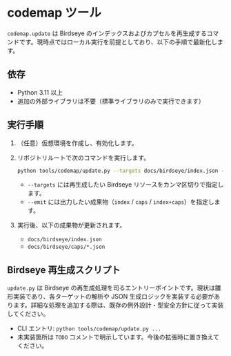 # codemap ツール

`codemap.update` は Birdseye のインデックスおよびカプセルを再生成するコマンドです。現時点ではローカル実行を前提としており、以下の手順で最新化します。

## 依存

- Python 3.11 以上
- 追加の外部ライブラリは不要（標準ライブラリのみで実行できます）

## 実行手順

1. （任意）仮想環境を作成し、有効化します。
2. リポジトリルートで次のコマンドを実行します。

   ```bash
   python tools/codemap/update.py --targets docs/birdseye/index.json --emit index+caps
   ```

   - `--targets` には再生成したい Birdseye リソースをカンマ区切りで指定します。
   - `--emit` には出力したい成果物（`index` / `caps` / `index+caps`）を指定します。
3. 実行後、以下の成果物が更新されます。
   - `docs/birdseye/index.json`
   - `docs/birdseye/caps/*.json`

## Birdseye 再生成スクリプト

`update.py` は Birdseye の再生成処理を司るエントリーポイントです。現状は雛形実装であり、各ターゲットの解析や JSON 生成ロジックを実装する必要があります。詳細な処理を追加する際は、既存の例外設計・型安全方針に従って実装してください。

- CLI エントリ: `python tools/codemap/update.py ...`
- 未実装箇所は `TODO` コメントで明示しています。今後の拡張時に置き換えてください。
